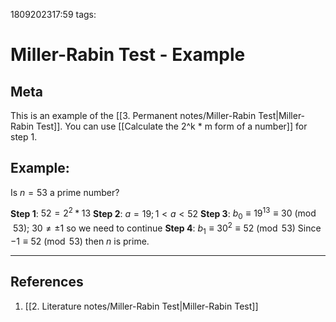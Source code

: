 1809202317:59
tags: 
# Miller-Rabin Test - Example

## Meta
This is an example of the [[3. Permanent notes/Miller-Rabin Test|Miller-Rabin Test]].
You can use [[Calculate the 2^k * m form of a number]] for step 1.
## Example:
Is $n=53$ a prime number?

**Step 1**: $52=2^2*13$ 
**Step 2**: $a=19; 1<a<52$ 
**Step 3**: $b_0\equiv 19^{13} \equiv 30 \pmod {53}$; $30 \neq \pm1$ so we need to continue
**Step 4**: $b_1 \equiv 30^2 \equiv 52 \pmod {53}$ Since $-1 \equiv 52 \pmod {53}$ then $n$ is prime.

---
## References
1. [[2. Literature notes/Miller-Rabin Test|Miller-Rabin Test]]